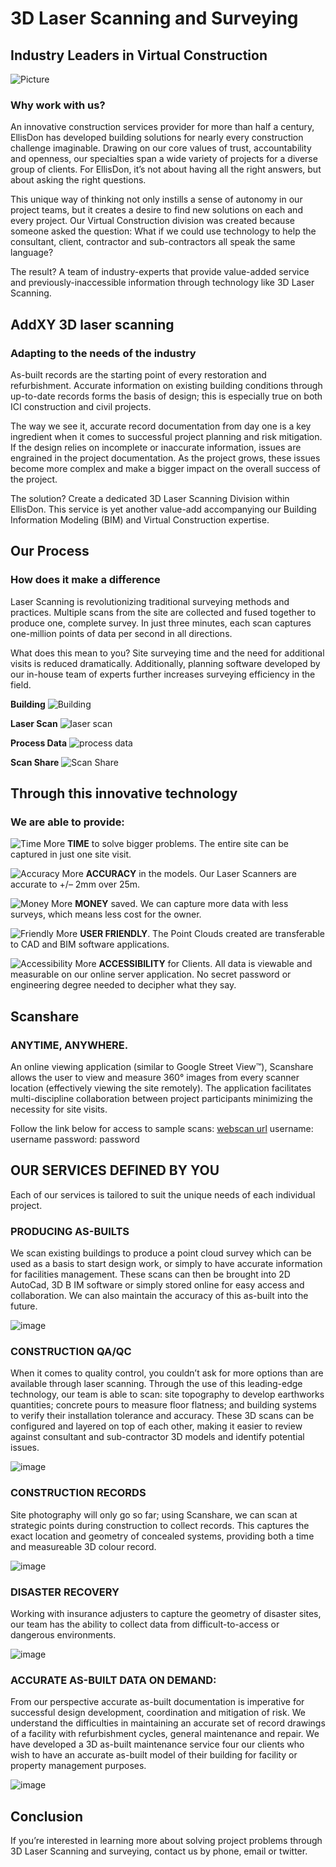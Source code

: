 # 3D Laser Scanning and Surveying

## Industry Leaders in Virtual Construction

![Picture](blank)


### Why work with us?

An innovative construction services provider for more than half a century, EllisDon has developed building solutions for nearly every construction challenge imaginable. Drawing on our core values of trust, accountability and openness, our specialties span a wide variety of projects for a diverse group of clients. For EllisDon, it’s not about having all the right answers, but about asking the right questions.

This unique way of thinking not only instills a sense of autonomy in our project teams, but it creates a desire to find new solutions on each and every project. Our Virtual Construction division was created because someone asked the question: What if we could use technology to help the consultant, client, contractor and sub-contractors all speak the same language?

The result? A team of industry-experts that provide value-added service and previously-inaccessible information through technology like 3D Laser Scanning. 

## AddXY 3D laser scanning

### Adapting to the needs of the industry

As-built records are the starting point of every restoration and refurbishment. Accurate information on existing building conditions through up-to-date records forms the basis of design; this is especially true on both ICI construction and civil projects.

The way we see it, accurate record documentation from day one is a key ingredient when it comes to successful project planning and risk mitigation. If the design relies on incomplete or inaccurate information, issues are engrained in the project documentation. As the project grows, these issues become more complex and make a bigger impact on the overall success of the project.

The solution? Create a dedicated 3D Laser Scanning Division within EllisDon. This service is yet another value-add accompanying our Building Information Modeling (BIM) and Virtual Construction expertise.

## Our Process

### How does it make a difference

Laser Scanning is revolutionizing traditional surveying methods and practices. Multiple scans from the site are collected and fused together to produce one, complete survey. In just three minutes, each scan captures one-million points of data per second in all directions.

What does this mean to you? Site surveying time and the need for additional visits is reduced dramatically. Additionally, planning software developed by our in-house team of experts further increases surveying efficiency in the field.

**Building**
![Building](blank)

**Laser Scan**
![laser scan](blank)

**Process Data**
![process data](blank)

**Scan Share**
![Scan Share](blank)


## Through this innovative technology

### We are able to provide:

![Time](blank)
More **TIME** to solve bigger problems.
The entire site can be captured in just one site visit.

![Accuracy](blank)
More **ACCURACY** in the models.
Our Laser Scanners are accurate to +/– 2mm over 25m.

![Money](blank)
More **MONEY** saved.
We can capture more data with less surveys, which means less cost for the owner.

![Friendly](blank)
More **USER FRIENDLY**.
The Point Clouds created are transferable to CAD and BIM software applications.

![Accessibility](blank)
More **ACCESSIBILITY** for Clients.
All data is viewable and measurable on our online server application. No secret password or engineering degree needed to decipher what they say.


## Scanshare
### ANYTIME, ANYWHERE.

An online viewing application (similar to Google Street View™), Scanshare allows the user to view and measure 360° images from every scanner location (effectively viewing the site remotely). The application facilitates multi-discipline collaboration between project participants minimizing the necessity for site visits.

Follow the link below for access to sample scans:
[webscan url](url)
username: username
password: password


## OUR SERVICES DEFINED BY YOU

Each of our services is tailored to suit the unique needs of each individual project.

### PRODUCING AS-BUILTS

We scan existing buildings to produce a point cloud survey which can be used as a basis to start design work, or simply to have accurate information for facilities management. These scans can then be brought into 2D AutoCad, 3D B IM software or simply stored online for easy access and collaboration. We can also maintain the accuracy of this as-built into the future.

![image](blank)

### CONSTRUCTION QA/QC

When it comes to quality control, you couldn’t ask for more options than are available through laser scanning. Through the use of this leading-edge technology, our team is able to scan: site topography to develop earthworks quantities; concrete pours to measure floor flatness; and building systems to verify their installation tolerance and accuracy. These 3D scans can be configured and layered on top of each other, making it easier to review against consultant and sub-contractor 3D models and identify potential issues.

![image](blank)

### CONSTRUCTION RECORDS

Site photography will only go so far; using Scanshare, we can scan at strategic points during construction to collect records. This captures the exact location and geometry of concealed systems, providing both a time and measureable 3D colour record.

![image](blank)


### DISASTER RECOVERY

Working with insurance adjusters to capture the geometry of disaster sites, our team has the ability to collect data from difficult-to-access or dangerous environments.

![image](blank)

### ACCURATE AS-BUILT DATA ON DEMAND:

From our perspective accurate as-built documentation is imperative for successful design development, coordination and mitigation of risk. We understand the difficulties in maintaining an accurate set of record drawings of a facility with refurbishment cycles, general maintenance and repair. We have developed a 3D as-built maintenance service four our clients who wish to have an accurate as-built model of their building for facility or property management purposes.

![image](blank)

## Conclusion

If you’re interested in learning more about solving project problems through 3D Laser Scanning and surveying, contact us by phone, email or twitter.
